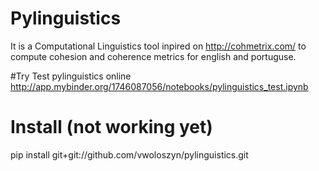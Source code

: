 # Pylinguistics
It is a Computational Linguistics tool inpired on http://cohmetrix.com/ to compute cohesion and coherence metrics for english and portuguse. 


#Try
Test pylinguistics online http://app.mybinder.org/1746087056/notebooks/pylinguistics_test.ipynb

# Install (not working yet)
pip install git+git://github.com/vwoloszyn/pylinguistics.git
